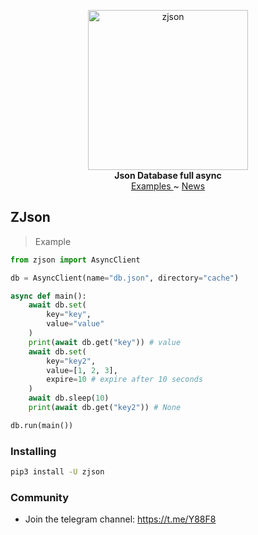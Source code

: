 <p align="center">
    <a href="https://github.com/x72x/zjson/">
        <img src="https://dev-zaiddev.pantheonsite.io/zaid/files/AgACAgIAAxkBAAILyWT_j6PAbt8P3F1JiqznohMs.jpg" alt="zjson" width="256">
    </a>
    <br>
    <b>Json Database full async</b>
    <br>
    <a href="https://github.com/x72x/zjson/tree/main/examples">
        Examples
    </a>
    ~
    <a href="https://t.me/Y88F8">
        News
    </a>
</p>

## ZJson

> Example

``` python
from zjson import AsyncClient

db = AsyncClient(name="db.json", directory="cache")

async def main():
    await db.set(
        key="key",
        value="value"
    )
    print(await db.get("key")) # value
    await db.set(
        key="key2",
        value=[1, 2, 3],
        expire=10 # expire after 10 seconds
    )
    await db.sleep(10)
    print(await db.get("key2")) # None

db.run(main())

```

### Installing

``` bash
pip3 install -U zjson
```

### Community

- Join the telegram channel: https://t.me/Y88F8
